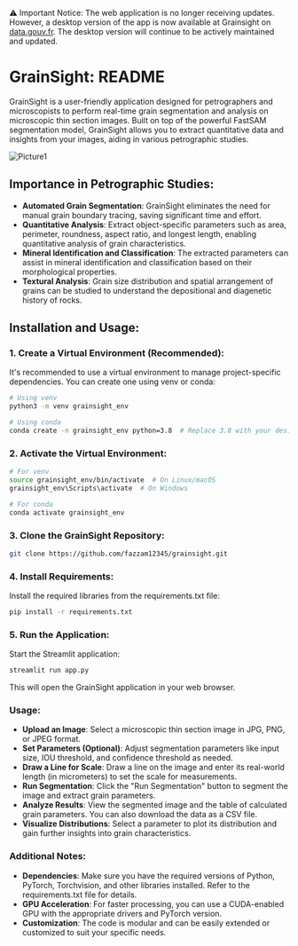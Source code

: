 ⚠️ Important Notice:
The web application is no longer receiving updates. However, a desktop version of the app is now available at Grainsight on [data.gouv.fr](https://www.data.gouv.fr/fr/datasets/grainsight/). The desktop version will continue to be actively maintained and updated. 

# GrainSight: README

GrainSight is a user-friendly application designed for petrographers and microscopists to perform real-time grain segmentation and analysis on microscopic thin section images. Built on top of the powerful FastSAM segmentation model, GrainSight allows you to extract quantitative data and insights from your images, aiding in various petrographic studies.

![Picture1](https://github.com/user-attachments/assets/36aa849c-1b3e-4183-80cd-b4989763e392)


## Importance in Petrographic Studies:

- **Automated Grain Segmentation**: GrainSight eliminates the need for manual grain boundary tracing, saving significant time and effort.
- **Quantitative Analysis**: Extract object-specific parameters such as area, perimeter, roundness, aspect ratio, and longest length, enabling quantitative analysis of grain characteristics.
- **Mineral Identification and Classification**: The extracted parameters can assist in mineral identification and classification based on their morphological properties.
- **Textural Analysis**: Grain size distribution and spatial arrangement of grains can be studied to understand the depositional and diagenetic history of rocks.

## Installation and Usage:

### 1. Create a Virtual Environment (Recommended):

It's recommended to use a virtual environment to manage project-specific dependencies. You can create one using venv or conda:

```bash
# Using venv
python3 -m venv grainsight_env

# Using conda
conda create -n grainsight_env python=3.8  # Replace 3.8 with your desired Python version
```

### 2. Activate the Virtual Environment:

```bash
# For venv
source grainsight_env/bin/activate  # On Linux/macOS
grainsight_env\Scripts\activate  # On Windows

# For conda
conda activate grainsight_env
```

### 3. Clone the GrainSight Repository:

```bash
git clone https://github.com/fazzam12345/grainsight.git
```     

### 4. Install Requirements:

Install the required libraries from the requirements.txt file:

```bash
pip install -r requirements.txt
```

### 5. Run the Application:

Start the Streamlit application:

```bash
streamlit run app.py
```

This will open the GrainSight application in your web browser.

### Usage:

- **Upload an Image**: Select a microscopic thin section image in JPG, PNG, or JPEG format.
- **Set Parameters (Optional)**: Adjust segmentation parameters like input size, IOU threshold, and confidence threshold as needed.
- **Draw a Line for Scale**: Draw a line on the image and enter its real-world length (in micrometers) to set the scale for measurements.
- **Run Segmentation**: Click the "Run Segmentation" button to segment the image and extract grain parameters.
- **Analyze Results**: View the segmented image and the table of calculated grain parameters. You can also download the data as a CSV file.
- **Visualize Distributions**: Select a parameter to plot its distribution and gain further insights into grain characteristics.

### Additional Notes:

- **Dependencies**: Make sure you have the required versions of Python, PyTorch, Torchvision, and other libraries installed. Refer to the requirements.txt file for details.
- **GPU Acceleration**: For faster processing, you can use a CUDA-enabled GPU with the appropriate drivers and PyTorch version.
- **Customization**: The code is modular and can be easily extended or customized to suit your specific needs.

